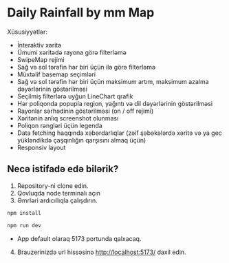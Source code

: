 # Daily Rainfall by mm Map

Xüsusiyyətlər:

- İnteraktiv xəritə
- Ümumi xəritədə rayona görə filterləmə
- SwipeMap rejimi
- Sağ və sol tərəfin hər biri üçün ilə görə filterləmə
- Müxtəlif basemap seçimləri
- Sağ və sol tərəfin hər biri üçün maksimum artım, maksimum azalma dəyərlərinin göstərilməsi
- Seçilmiş filterlərə uyğun LineChart qrafik
- Hər poliqonda popupla region, yağıntı və dil dəyərlərinin göstərilməsi
- Rayonlar sərhədinin göstərilməsi (on / off rejimi)
- Xəritənin anlıq screenshot olunması
- Poliqon rəngləri üçün legenda
- Data fetching haqqında xəbərdarlıqlar (zəif şəbəkələrdə xəritə və ya gec yükləndikdə çaşqınlığın qarşısını almaq üçün)
- Responsiv layout



## Necə istifadə edə bilərik?

1. Repository-ni clone edin.
2. Qovluqda node terminalı açın
3. Əmrləri ardıcıllıqla çalışdırın.

```cmd
npm install
```
```cmd
npm run dev
```

- App default olaraq 5173 portunda qalxacaq.
4. Brauzerinizdə url hissəsinə [http://localhost:5173/](http://localhost:5173/) daxil edin.




